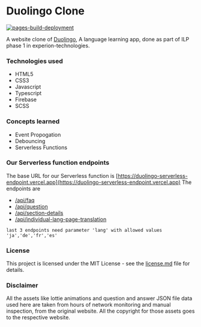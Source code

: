 # Duolingo Clone
[![pages-build-deployment](https://github.com/Nexus-Experion/duolingo-clone/actions/workflows/pages/pages-build-deployment/badge.svg?branch=duolingo-dev)](https://github.com/Nexus-Experion/duolingo-clone/actions/workflows/pages/pages-build-deployment)

A website clone of [Duolingo](https://duolingo.com), A language learning app, done as part of ILP phase 1 in experion-technologies.
### Technologies used
- HTML5
- CSS3
- Javascript
- Typescript
- Firebase
- SCSS

### Concepts learned
- Event Propogation
- Debouncing
- Serverless Functions

### Our Serverless function  endpoints
 The base URL for our Serverless function is [https://duolingo-serverless-endpoint.vercel.app](https://duolingo-serverless-endpoint.vercel.app)
The endpoints are 
- [/api/faq](https://duolingo-serverless-endpoint.vercel.app/api/faq) 
- [/api/question](https://duolingo-serverless-endpoint.vercel.app/api/question?lang=de)
- [/api/section-details](https://duolingo-serverless-endpoint.vercel.app/api/section-details?lang=de) 
- [/api/individual-lang-page-translation](https://duolingo-serverless-endpoint.vercel.app/api/individual-lang-page-translation?lang=de) 

`last 3 endpoints need parameter 'lang' with allowed values 'ja','de','fr','es' `

### License
This project is licensed under the MIT License - see the [license.md](./license.md) file for details.

### Disclaimer
All the assets like lottie animations and question and answer JSON file data used here are taken from hours of network monitoring and manual inspection, from the original website. All the copyright for those assets goes to the respective website. 
